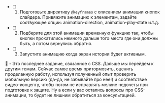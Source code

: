 - [ ] 1. Подготовьте директиву `@keyframes` с описанием анимации кнопок слайдера. Привяжите анимацию к элементам, задайте соотвующее опции: animation-direction, animation-play-state и.т.д.
- [ ] 2. Подберите для этой анимации временную функцию так, чтобы кнопки прокатились немного дальше того места где они должны быть, а потом вернулись обратно.
- [ ] 3. Запустите анимацию когда экран истории будет активным.

:large_blue_diamond: - Это последнее задание, связанное с CSS. Дальше мы перейдем к другим темам. Сейчас самое время притормозить, оценить проделанную работу, используя полученный опыт проверить мобильную версию (да-да, не забывайте про нее!) и соответствие видео-концепту, чтобы потом не исправлять мелкие недочеты при подготовке к защите. Ну а если у вас остались вопросы про CSS-анимации, то будет не лишним обратиться за консультацией.

